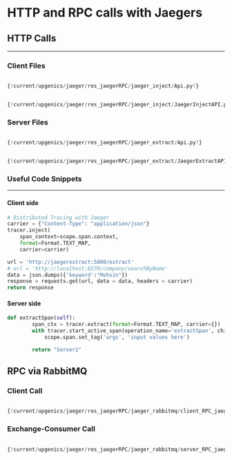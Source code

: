 # HTTP and RPC calls with Jaegers


## HTTP Calls
***


### Client Files

``` python tab="API.py"

{!current/upgenics/jaeger/res_jaegerRPC/jaeger_inject/Api.py!}

```

``` python tab="JaegerInjectAPI.py"

{!current/upgenics/jaeger/res_jaegerRPC/jaeger_inject/JaegerInjectAPI.py!}

```


### Server Files

``` python tab="API.py"

{!current/upgenics/jaeger/res_jaegerRPC/jaeger_extract/Api.py!}

```

``` python tab="JaegerExtactAPI.py"

{!current/upgenics/jaeger/res_jaegerRPC/jaeger_extract/JaegerExtractAPI.py!}

```


### Useful Code Snippets
***

#### Client side
```python
# Distributed Tracing with Jaeger
carrier = {"Content-Type": "application/json"}
tracer.inject(
    span_context=scope.span.context,
    format=Format.TEXT_MAP,
    carrier=carrier)

url = 'http://jaegerextract:5000/extract'
# url = 'http://localhost:6570/company/searchByName'
data = json.dumps({'keyword':"Mohsin"})
response = requests.get(url, data = data, headers = carrier)
return response
```


#### Server side

```python
def extractSpan(self):
        span_ctx = tracer.extract(format=Format.TEXT_MAP, carrier={})
        with tracer.start_active_span(operation_name='extractSpan', child_of=span_ctx) as scope:
            scope.span.set_tag('args', 'input values here')

        return "Server2"
```


## RPC via RabbitMQ

### Client Call
``` python tab="client_RPC_jaeger.py"

{!current/upgenics/jaeger/res_jaegerRPC/jaeger_rabbitmq/client_RPC_jaeger.py!}

```


### Exchange-Consumer Call
``` python tab="client_RPC_jaeger.py"

{!current/upgenics/jaeger/res_jaegerRPC/jaeger_rabbitmq/server_RPC_jaeger.py!}

```